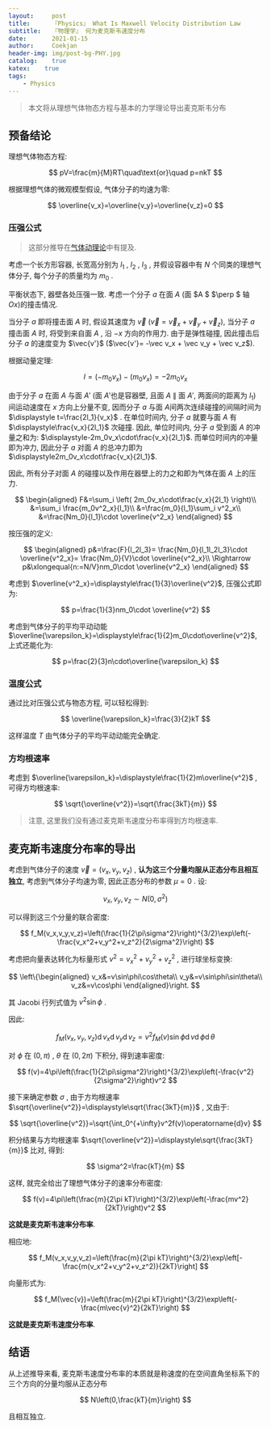 ```yaml
---	
layout:     post	
title:      『Physics』 What Is Maxwell Velocity Distribution Law	
subtitle:   『物理学』 何为麦克斯韦速度分布    
date:       2021-01-15	   
author:     Coekjan 
header-img: img/post-bg-PHY.jpg	
catalog:    true	
katex:    true    
tags:	
    - Physics  
---
```


> 本文将从理想气体物态方程与基本的力学理论导出麦克斯韦分布

## 预备结论

理想气体物态方程:

$$
pV=\frac{m}{M}RT\quad\text{or}\quad p=nkT
$$

根据理想气体的微观模型假设, 气体分子的均速为零:

$$
\overline{v_x}=\overline{v_y}=\overline{v_z}=0
$$

### 压强公式

> 这部分推导在[气体动理论](https://coekjan.github.io/2020/12/28/Kinetic-Theory-of-Gases/)中有提及.

考虑一个长方形容器, 长宽高分别为 $l_1$ , $l_2$ , $l_3$ , 并假设容器中有 $N$ 个同类的理想气体分子, 每个分子的质量均为 $m_0$ .

平衡状态下, 器壁各处压强一致. 考虑一个分子 $a$ 在面 $A$ (面 $A $ $\perp $ 轴 $Ox$)的撞击情况.

当分子 $a$ 即将撞击面 $A$ 时, 假设其速度为 $\vec v$ ($\vec v = \vec v_x + \vec v_y + \vec v_z$), 当分子 $a$ 撞击面 $A$ 时, 将受到来自面 $A$ , 沿 $-x$ 方向的作用力. 由于是弹性碰撞, 因此撞击后分子 $a$ 的速度变为 $\vec{v'}$ ($\vec{v'}= -\vec v_x + \vec v_y + \vec v_z$).

根据动量定理:

$$
I = (-m_0v_x)-(m_0v_x) = -2m_0v_x
$$

由于分子 $a$ 在面 $A$ 与面 $A'$ (面 $A'$也是容器壁, 且面 $A$ $\parallel$ 面 $A'$, 两面间的距离为 $l_1$)间运动速度在 $x$ 方向上分量不变, 因而分子 $a$ 与面 $A$间两次连续碰撞的间隔时间为 $\displaystyle t=\frac{2l_1}{v_x}$ . 在单位时间内, 分子 $a$ 就要与面 $A$ 有 $\displaystyle\frac{v_x}{2l_1}$ 次碰撞. 因此, 单位时间内, 分子 $a$ 受到面 $A$ 的冲量之和为: $\displaystyle-2m_0v_x\cdot\frac{v_x}{2l_1}$. 而单位时间内的冲量即为冲力, 因此分子 $a$ 对面 $A$ 的总冲力即为 $\displaystyle2m_0v_x\cdot\frac{v_x}{2l_1}$.

因此, 所有分子对面 $A$ 的碰撞以及作用在器壁上的力之和即为气体在面 $A$ 上的压力.

$$
\begin{aligned}
    F&=\sum_i \left( 2m_0v_x\cdot\frac{v_x}{2l_1} \right)\\
    &=\sum_i \frac{m_0v^2_x}{l_1}\\
    &=\frac{m_0}{l_1}\sum_i v^2_x\\
    &=\frac{Nm_0}{l_1}\cdot \overline{v^2_x}
\end{aligned}
$$

按压强的定义:

$$
\begin{aligned}
    p&=\frac{F}{l_2l_3}=
    \frac{Nm_0}{l_1l_2l_3}\cdot \overline{v^2_x}=
    \frac{Nm_0}{V}\cdot \overline{v^2_x}\\
    \Rightarrow p&\xlongequal{n:=N/V}nm_0\cdot \overline{v^2_x}
\end{aligned}
$$

考虑到 $\overline{v^2_x}=\displaystyle\frac{1}{3}\overline{v^2}$, 压强公式即为:

$$
p=\frac{1}{3}nm_0\cdot \overline{v^2}
$$

考虑到气体分子的平均平动动能 $\overline{\varepsilon_k}=\displaystyle\frac{1}{2}m_0\cdot\overline{v^2}$, 上式还能化为:

$$
p=\frac{2}{3}n\cdot\overline{\varepsilon_k}
$$

### 温度公式

通过比对压强公式与物态方程, 可以轻松得到:

$$
\overline{\varepsilon_k}=\frac{3}{2}kT
$$

这样温度 $T$ 由气体分子的平均平动动能完全确定.

### 方均根速率

考虑到 $\overline{\varepsilon_k}=\displaystyle\frac{1}{2}m\overline{v^2}$ , 可得方均根速率:

$$
\sqrt{\overline{v^2}}=\sqrt{\frac{3kT}{m}}
$$

> 注意, 这里我们没有通过麦克斯韦速度分布率得到方均根速率.

## 麦克斯韦速度分布率的导出

考虑到气体分子的速度 $\vec{v}=(v_x,v_y,v_z)$ , **认为这三个分量均服从正态分布且相互独立**, 考虑到气体分子均速为零, 因此正态分布的参数 $\mu=0$ . 设:

$$
v_x,v_y,v_z\sim N(0,\sigma^2)
$$

可以得到这三个分量的联合密度:

$$
f_M(v_x,v_y,v_z)=\left(\frac{1}{2\pi\sigma^2}\right)^{3/2}\exp\left(-\frac{v_x^2+v_y^2+v_z^2}{2\sigma^2}\right)
$$

考虑把向量表达转化为标量形式 $v^2=v_x^2+v_y^2+v_z^2$ , 进行球坐标变换:

$$
\left\{\begin{aligned}
    v_x&=v\sin\phi\cos\theta\\
    v_y&=v\sin\phi\sin\theta\\
    v_z&=v\cos\phi
\end{aligned}\right.
$$

其 $\text{Jacobi}$ 行列式值为 $v^2\sin\phi$ .

因此:

$$
f_M(v_x,v_y,v_z)\operatorname{d}v_x\operatorname{d}v_y\operatorname{d}v_z=v^2f_M(v)\sin\phi\operatorname{d}v\operatorname{d}\phi\operatorname{d}\theta
$$

对 $\phi$ 在 $(0,\pi)$ , $\theta$ 在 $(0,2\pi)$ 下积分, 得到速率密度:

$$
f(v)=4\pi\left(\frac{1}{2\pi\sigma^2}\right)^{3/2}\exp\left(-\frac{v^2}{2\sigma^2}\right)v^2
$$

接下来确定参数 $\sigma$ , 由于方均根速率 $\sqrt{\overline{v^2}}=\displaystyle\sqrt{\frac{3kT}{m}}$ , 又由于:

$$
\sqrt{\overline{v^2}}=\sqrt{\int_0^{+\infty}v^2f(v)\operatorname{d}v}
$$

积分结果与方均根速率 $\sqrt{\overline{v^2}}=\displaystyle\sqrt{\frac{3kT}{m}}$ 比对, 得到:

$$
\sigma^2=\frac{kT}{m}
$$

这样, 就完全给出了理想气体分子的速率分布密度:

$$
f(v)=4\pi\left(\frac{m}{2\pi kT}\right)^{3/2}\exp\left(-\frac{mv^2}{2kT}\right)v^2
$$

**这就是麦克斯韦速率分布率**.

相应地:

$$
f_M(v_x,v_y,v_z)=\left(\frac{m}{2\pi kT}\right)^{3/2}\exp\left[-\frac{m(v_x^2+v_y^2+v_z^2)}{2kT}\right]
$$

向量形式为:

$$
f_M(\vec{v})=\left(\frac{m}{2\pi kT}\right)^{3/2}\exp\left(-\frac{m\vec{v}^2}{2kT}\right)
$$

**这就是麦克斯韦速度分布率**.

## 结语

从上述推导来看, 麦克斯韦速度分布率的本质就是称速度的在空间直角坐标系下的三个方向的分量均服从正态分布

$$
N\left(0,\frac{kT}{m}\right)
$$

且相互独立.
